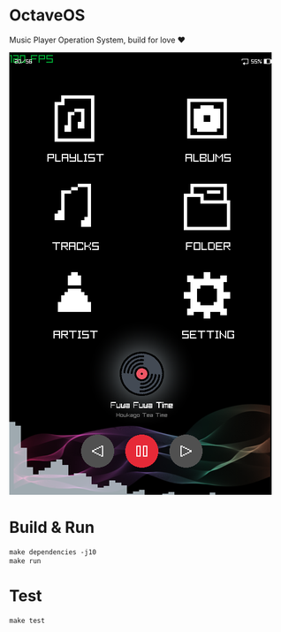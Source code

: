 # OctaveOS
Music Player Operation System, build for love ❤

![](docs/main_ui.png)

# Build & Run
```
make dependencies -j10
make run
```

# Test
```
make test
```